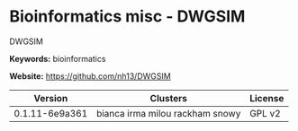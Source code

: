 # Bioinformatics misc - DWGSIM

DWGSIM

**Keywords:** bioinformatics

**Website:** <https://github.com/nh13/DWGSIM>

| Version | Clusters | License |
| ------- | -------- | ------- |
| 0.1.11-6e9a361 | bianca irma milou rackham snowy | GPL v2 |
